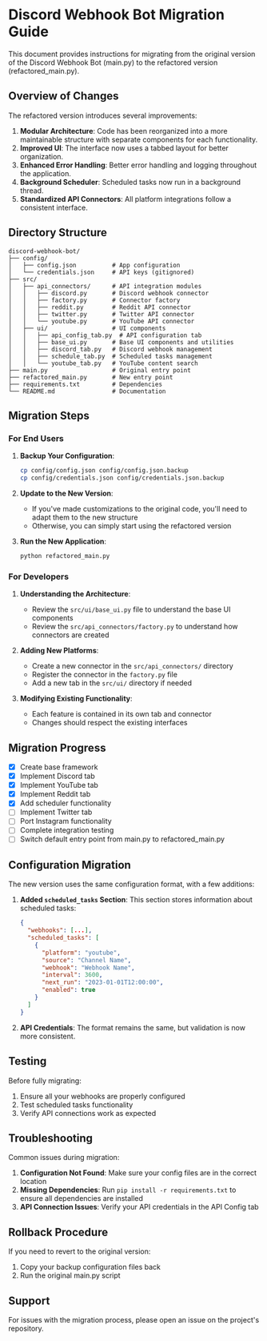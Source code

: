 # Discord Webhook Bot Migration Guide

This document provides instructions for migrating from the original version of the Discord Webhook Bot (main.py) to the refactored version (refactored_main.py).

## Overview of Changes

The refactored version introduces several improvements:

1. **Modular Architecture**: Code has been reorganized into a more maintainable structure with separate components for each functionality.
2. **Improved UI**: The interface now uses a tabbed layout for better organization.
3. **Enhanced Error Handling**: Better error handling and logging throughout the application.
4. **Background Scheduler**: Scheduled tasks now run in a background thread.
5. **Standardized API Connectors**: All platform integrations follow a consistent interface.

## Directory Structure

```
discord-webhook-bot/
├── config/
│   ├── config.json          # App configuration
│   └── credentials.json     # API keys (gitignored)
├── src/
│   ├── api_connectors/      # API integration modules
│   │   ├── discord.py       # Discord webhook connector
│   │   ├── factory.py       # Connector factory
│   │   ├── reddit.py        # Reddit API connector
│   │   ├── twitter.py       # Twitter API connector
│   │   └── youtube.py       # YouTube API connector
│   ├── ui/                  # UI components
│   │   ├── api_config_tab.py  # API configuration tab
│   │   ├── base_ui.py       # Base UI components and utilities
│   │   ├── discord_tab.py   # Discord webhook management
│   │   ├── schedule_tab.py  # Scheduled tasks management
│   │   └── youtube_tab.py   # YouTube content search
├── main.py                  # Original entry point
├── refactored_main.py       # New entry point
├── requirements.txt         # Dependencies
└── README.md                # Documentation
```

## Migration Steps

### For End Users

1. **Backup Your Configuration**:
   ```bash
   cp config/config.json config/config.json.backup
   cp config/credentials.json config/credentials.json.backup
   ```

2. **Update to the New Version**:
   - If you've made customizations to the original code, you'll need to adapt them to the new structure
   - Otherwise, you can simply start using the refactored version

3. **Run the New Application**:
   ```bash
   python refactored_main.py
   ```

### For Developers

1. **Understanding the Architecture**:
   - Review the `src/ui/base_ui.py` file to understand the base UI components
   - Review the `src/api_connectors/factory.py` to understand how connectors are created

2. **Adding New Platforms**:
   - Create a new connector in the `src/api_connectors/` directory
   - Register the connector in the `factory.py` file
   - Add a new tab in the `src/ui/` directory if needed

3. **Modifying Existing Functionality**:
   - Each feature is contained in its own tab and connector
   - Changes should respect the existing interfaces

## Migration Progress

- [x] Create base framework
- [x] Implement Discord tab
- [x] Implement YouTube tab
- [x] Implement Reddit tab
- [x] Add scheduler functionality
- [ ] Implement Twitter tab
- [ ] Port Instagram functionality
- [ ] Complete integration testing
- [ ] Switch default entry point from main.py to refactored_main.py

## Configuration Migration

The new version uses the same configuration format, with a few additions:

1. **Added `scheduled_tasks` Section**:
   This section stores information about scheduled tasks:
   ```json
   {
     "webhooks": [...],
     "scheduled_tasks": [
       {
         "platform": "youtube",
         "source": "Channel Name",
         "webhook": "Webhook Name",
         "interval": 3600,
         "next_run": "2023-01-01T12:00:00",
         "enabled": true
       }
     ]
   }
   ```

2. **API Credentials**: The format remains the same, but validation is now more consistent.

## Testing

Before fully migrating:

1. Ensure all your webhooks are properly configured
2. Test scheduled tasks functionality
3. Verify API connections work as expected

## Troubleshooting

Common issues during migration:

1. **Configuration Not Found**: Make sure your config files are in the correct location
2. **Missing Dependencies**: Run `pip install -r requirements.txt` to ensure all dependencies are installed
3. **API Connection Issues**: Verify your API credentials in the API Config tab

## Rollback Procedure

If you need to revert to the original version:

1. Copy your backup configuration files back
2. Run the original main.py script

## Support

For issues with the migration process, please open an issue on the project's repository.
